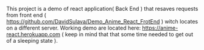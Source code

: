 This project is a demo of react application( Back End ) that resaves requests from front end ( https://github.com/DavidSulava/Demo_Anime_React_FrotEnd ) witch locates on a different server. 
Working demo are located here: https://anime-react.herokuapp.com ( keep in mind that that some time needed to get out of a sleeping state ).

